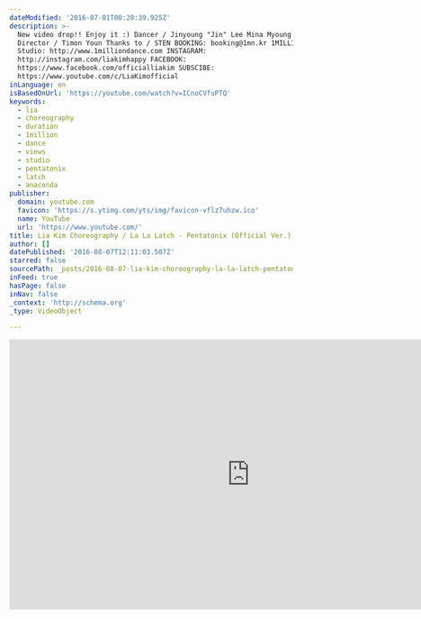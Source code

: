 ```yaml
---
dateModified: '2016-07-01T00:28:39.925Z'
description: >-
  New video drop!! Enjoy it :) Dancer / Jinyoung "Jin" Lee Mina Myoung May J Lee
  Director / Timon Youn Thanks to / STEN BOOKING: booking@1mn.kr 1MILLION Dance
  Studio: http://www.1milliondance.com INSTAGRAM:
  http://instagram.com/liakimhappy FACEBOOK:
  https://www.facebook.com/officialliakim SUBSCIBE:
  https://www.youtube.com/c/LiaKimofficial
inLanguage: en
isBasedOnUrl: 'https://youtube.com/watch?v=ICnoCVfuPTQ'
keywords:
  - lia
  - choreography
  - duration
  - 1million
  - dance
  - views
  - studio
  - pentatonix
  - latch
  - anaconda
publisher:
  domain: youtube.com
  favicon: 'https://s.ytimg.com/yts/img/favicon-vflz7uhzw.ico'
  name: YouTube
  url: 'https://www.youtube.com/'
title: Lia Kim Choreography / La La Latch - Pentatonix (Official Ver.)
author: []
datePublished: '2016-08-07T12:11:03.507Z'
starred: false
sourcePath: _posts/2016-08-07-lia-kim-choreography-la-la-latch-pentatonix-official-ve.md
inFeed: true
hasPage: false
inNav: false
_context: 'http://schema.org'
_type: VideoObject

---
```

<iframe src="https://cdn.embedly.com/widgets/media.html?src=https%3A%2F%2Fwww.youtube.com%2Fembed%2FICnoCVfuPTQ%3Ffeature%3Doembed&amp;url=http%3A%2F%2Fwww.youtube.com%2Fwatch%3Fv%3DICnoCVfuPTQ&amp;image=https%3A%2F%2Fi.ytimg.com%2Fvi%2FICnoCVfuPTQ%2Fhqdefault.jpg&amp;key=b7d04c9b404c499eba89ee7072e1c4f7&amp;type=text%2Fhtml&amp;schema=youtube" width="854" height="480" scrolling="no" frameborder="0" allowfullscreen="" style=""></iframe>